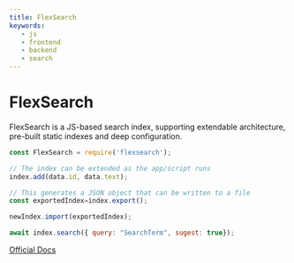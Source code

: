 ```yaml
---
title: FlexSearch
keywords:
   - js
   - frontend
   - backend
   - search
---
```


# FlexSearch

FlexSearch is a JS-based search index, supporting extendable architecture, pre-built static indexes and deep configuration. 

```js
const FlexSearch = require('flexsearch');

// The index can be extended as the app/script runs
index.add(data.id, data.text);

// This generates a JSON object that can be written to a file
const exportedIndex=index.export();

newIndex.import(exportedIndex);

await index.search({ query: "SearchTerm", sugest: true});
```

[Official Docs](https://github.com/nextapps-de/flexsearch)
